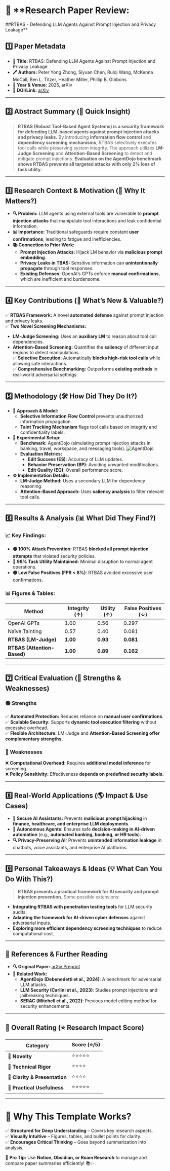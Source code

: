 # 📑 **Research Paper Review: 
##RTBAS - Defending LLM Agents Against Prompt Injection and Privacy Leakage**

## **1️⃣ Paper Metadata**
- **📌 Title:** RTBAS: Defending LLM Agents Against Prompt Injection and Privacy Leakage  
- **🖊️ Authors:** Peter Yong Zhong, Siyuan Chen, Ruiqi Wang, McKenna McCall, Ben L. Titzer, Heather Miller, Phillip B. Gibbons  
- **📅 Year & Venue:** 2025, arXiv  
- **🔗 DOI/Link:** [arXiv](https://arxiv.org/abs/2502.08966)

---

## **2️⃣ Abstract Summary (🔎 Quick Insight)**
> **RTBAS (Robust Tool-Based Agent Systems) is a security framework for defending LLM-based agents against prompt injection attacks and privacy leaks.** By introducing **information flow control** and **dependency screening mechanisms**, RTBAS selectively executes tool calls while preserving system integrity. The approach utilizes **LM-Judge Screening** and **Attention-Based Screening** to detect and mitigate prompt injections. **Evaluation on the AgentDojo benchmark shows RTBAS prevents all targeted attacks with only 2% loss of task utility.**

---

## **3️⃣ Research Context & Motivation (🧐 Why It Matters?)**
- **🔍 Problem:** LLM agents using external tools are vulnerable to **prompt injection attacks** that manipulate tool interactions and leak confidential information.
- **📊 Importance:** Traditional safeguards require constant **user confirmations**, leading to fatigue and inefficiencies.
- **📚 Connection to Prior Work:**
  - **Prompt Injection Attacks:** Hijack LM behavior via **malicious prompt embedding**.
  - **Privacy Leaks in TBAS:** Sensitive information can **unintentionally propagate** through tool responses.
  - **Existing Defenses:** OpenAI’s GPTs enforce **manual confirmations**, which are inefficient and burdensome.

---

## **4️⃣ Key Contributions (🚀 What’s New & Valuable?)**
✅ **RTBAS Framework:** A novel **automated defense** against prompt injection and privacy leaks.  
✅ **Two Novel Screening Mechanisms:**
   - **LM-Judge Screening:** Uses an **auxiliary LM** to reason about tool call dependencies.
   - **Attention-Based Screening:** Quantifies the **saliency** of different input regions to detect manipulations.  
✅ **Selective Execution:** Automatically **blocks high-risk tool calls** while allowing safe interactions.  
✅ **Comprehensive Benchmarking:** Outperforms **existing methods** in real-world adversarial settings.

---

## **5️⃣ Methodology (🛠️ How Did They Do It?)**
- **📝 Approach & Model:**
  - **Selective Information Flow Control** prevents unauthorized information propagation.
  - **Taint Tracking Mechanism** flags tool calls based on integrity and confidentiality labels.
- **🧪 Experimental Setup:**
  - **Benchmark:** AgentDojo (simulating prompt injection attacks in banking, travel, workspace, and messaging tools). ![AgentDojo](https://arxiv.org/pdf/2502.08966#figure5)
  - **Evaluation Metrics:**
    - **Edit Success (ES)**: Accuracy of LLM updates.
    - **Behavior Preservation (BP)**: Avoiding unwanted modifications.
    - **Edit Quality (EQ)**: Overall performance score.
- **⚙️ Implementation Details:**
  - **LM-Judge Method:** Uses a secondary LLM for dependency reasoning.
  - **Attention-Based Approach:** Uses **saliency analysis** to filter relevant tool calls.

---

## **6️⃣ Results & Analysis (📊 What Did They Find?)**
### **📈 Key Findings:**
- **🟢 100% Attack Prevention:** RTBAS **blocked all prompt injection attempts** that violated security policies.
- **🔵 98% Task Utility Maintained:** Minimal disruption to normal agent operations.
- **🟡 Low False Positives (FPR < 8%)**: RTBAS avoided excessive user confirmations.

### **📊 Figures & Tables:**
| **Method** | **Integrity (↑)** | **Utility (↑)** | **False Positives (↓)** |
|------------|-----------------|-----------------|------------------|
| OpenAI GPTs  | 1.00  | 0.56 | 0.297 |
| Naïve Tainting  | 0.57  | 0.40 | 0.081 |
| **RTBAS (LM-Judge)** | **1.00**  | **0.93** | **0.081** |
| **RTBAS (Attention-Based)** | **1.00**  | **0.89** | **0.162** |

---

## **7️⃣ Critical Evaluation (🧐 Strengths & Weaknesses)**
### **🟢 Strengths**
✅ **Automated Protection:** Reduces reliance on **manual user confirmations**.  
✅ **Scalable Security:** Supports **dynamic tool execution filtering** without excessive overhead.  
✅ **Flexible Architecture:** LM-Judge and **Attention-Based Screening offer complementary strengths.**

### **🔴 Weaknesses**
❌ **Computational Overhead:** Requires **additional model inference** for screening.  
❌ **Policy Sensitivity:** Effectiveness **depends on predefined security labels.**  

---

## **8️⃣ Real-World Applications (🌎 Impact & Use Cases)**
- **🏢 Secure AI Assistants:** Prevents **malicious prompt hijacking** in **finance, healthcare, and enterprise LLM deployments**.
- **🤖 Autonomous Agents:** Ensures safe **decision-making in AI-driven automation** (e.g., **automated banking, booking, or HR tools**).
- **🔍 Privacy-Preserving AI:** Prevents **unintended information leakage** in chatbots, voice assistants, and enterprise AI platforms.

---

## **9️⃣ Personal Takeaways & Ideas (💡 What Can You Do With This?)**
> **RTBAS presents a practical framework for AI security and prompt injection prevention.** Some possible extensions:
- **Integrating RTBAS with penetration testing tools** for LLM security audits.
- **Adapting the framework for AI-driven cyber defenses** against adversarial inputs.
- **Exploring more efficient dependency screening techniques** to reduce computational cost.

---

## **🔗 References & Further Reading**
- **🔍 Original Paper:** [arXiv Preprint](https://arxiv.org/abs/2502.08966)
- **📖 Related Work:**
  - **AgentDojo (Debenedetti et al., 2024)**: A benchmark for adversarial LLM attacks.
  - **LLM Security (Carlini et al., 2023)**: Studies prompt injections and jailbreaking techniques.
  - **SERAC (Mitchell et al., 2022)**: Previous model editing method for security enhancements.

---

## **🎯 Overall Rating (⭐️ Research Impact Score)**
| **Category** | **Score (⭐️/5)** |
|-------------|-----------------|
| **🔹 Novelty** | ⭐⭐⭐⭐⭐ |
| **🔹 Technical Rigor** | ⭐⭐⭐⭐ |
| **🔹 Clarity & Presentation** | ⭐⭐⭐⭐ |
| **🔹 Practical Usefulness** | ⭐⭐⭐⭐⭐ |

---

# **📌 Why This Template Works?**
✅ **Structured for Deep Understanding** – Covers key research aspects.  
✅ **Visually Intuitive** – Figures, tables, and bullet points for clarity.  
✅ **Encourages Critical Thinking** – Goes beyond summarization into analysis.  

🚀 **Pro Tip:** Use **Notion, Obsidian, or Roam Research** to manage and compare paper summaries efficiently! 📚✨
